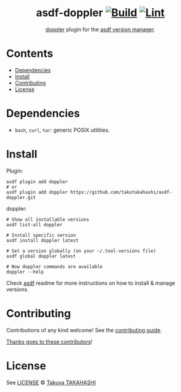 <div align="center">

# asdf-doppler [![Build](https://github.com/takutakahashi/asdf-doppler/actions/workflows/build.yml/badge.svg)](https://github.com/takutakahashi/asdf-doppler/actions/workflows/build.yml) [![Lint](https://github.com/takutakahashi/asdf-doppler/actions/workflows/lint.yml/badge.svg)](https://github.com/takutakahashi/asdf-doppler/actions/workflows/lint.yml)


[doppler](https://docs.doppler.com/docs/install-cli) plugin for the [asdf version manager](https://asdf-vm.com).

</div>

# Contents

- [Dependencies](#dependencies)
- [Install](#install)
- [Contributing](#contributing)
- [License](#license)

# Dependencies

- `bash`, `curl`, `tar`: generic POSIX utilities.

# Install

Plugin:

```shell
asdf plugin add doppler
# or
asdf plugin add doppler https://github.com/takutakahashi/asdf-doppler.git
```

doppler:

```shell
# Show all installable versions
asdf list-all doppler

# Install specific version
asdf install doppler latest

# Set a version globally (on your ~/.tool-versions file)
asdf global doppler latest

# Now doppler commands are available
doppler --help
```

Check [asdf](https://github.com/asdf-vm/asdf) readme for more instructions on how to
install & manage versions.

# Contributing

Contributions of any kind welcome! See the [contributing guide](contributing.md).

[Thanks goes to these contributors](https://github.com/takutakahashi/asdf-doppler/graphs/contributors)!

# License

See [LICENSE](LICENSE) © [Takuya TAKAHASHI](https://github.com/takutakahashi/)

